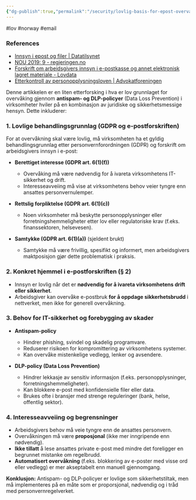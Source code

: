 ```yaml
---
{"dg-publish":true,"permalink":"/security/lovlig-basis-for-epost-overvakning-i-norge/","tags":["blog"],"noteIcon":"1"}
---
```


#lov #norway #email 
### References
- [Innsyn i epost og filer \| Datatilsynet](https://www.datatilsynet.no/personvern-pa-ulike-omrader/personvern-pa-arbeidsplassen/innsyn-epost-filer/nar-er-innsyn-lovlig/)
- [NOU 2019: 9 - regjeringen.no](https://www.regjeringen.no/no/dokumenter/nou-2019-9/id2639106/?ch=5)
- [Forskrift om arbeidsgivers innsyn i e-postkasse og annet elektronisk lagret materiale - Lovdata](https://lovdata.no/dokument/SF/forskrift/2018-07-02-1108)
- [Etterkontroll av personopplysningsloven \| Advokatforeningen](https://www.advokatforeningen.no/horingsuttalelser/2024/november/etterkontroll-av-personopplysningsloven/)

Denne artikkelen er en liten etterforsking i hva er lov grunnlaget for overvåking gjennom **antispam- og DLP-policyer** (Data Loss Prevention) i virksomheter hviler på en kombinasjon av juridiske og sikkerhetsmessige hensyn. Dette inkluderer:

### **1. Lovlige behandlingsgrunnlag (GDPR og e-postforskriften)**

For at overvåkning skal være lovlig, må virksomheten ha et gyldig behandlingsgrunnlag etter personvernforordningen (GDPR) og forskrift om arbeidsgivers innsyn i e-post:

- **Berettiget interesse (GDPR art. 6(1)(f))**
    
    - Overvåking må være nødvendig for å ivareta virksomhetens IT-sikkerhet og drift.
    - Interesseavveiing må vise at virksomhetens behov veier tyngre enn ansattes personvernulemper.
- **Rettslig forpliktelse (GDPR art. 6(1)(c))**
    
    - Noen virksomheter må beskytte personopplysninger eller forretningshemmeligheter etter lov eller regulatoriske krav (f.eks. finanssektoren, helsevesen).
- **Samtykke (GDPR art. 6(1)(a))** (sjeldent brukt)
    
    - Samtykke må være frivillig, spesifikt og informert, men arbeidsgivers maktposisjon gjør dette problematisk i praksis.

### **2. Konkret hjemmel i e-postforskriften (§ 2)**

- Innsyn er lovlig når det er **nødvendig for å ivareta virksomhetens drift eller sikkerhet**.
- Arbeidsgiver kan overvåke e-postbruk **for å oppdage sikkerhetsbrudd** i nettverket, men ikke for generell overvåkning.

### **3. Behov for IT-sikkerhet og forebygging av skader**

- **Antispam-policy**
    
    - Hindrer phishing, svindel og skadelig programvare.
    - Reduserer risikoen for kompromittering av virksomhetens systemer.
    - Kan overvåke mistenkelige vedlegg, lenker og avsendere.
- **DLP-policy (Data Loss Prevention)**
    
    - Hindrer lekkasje av sensitiv informasjon (f.eks. personopplysninger, forretningshemmeligheter).
    - Kan blokkere e-post med konfidensielle filer eller data.
    - Brukes ofte i bransjer med strenge reguleringer (bank, helse, offentlig sektor).

### **4. Interesseavveiing og begrensninger**

- Arbeidsgivers behov må veie tyngre enn de ansattes personvern.
- Overvåkningen må være **proposjonal** (ikke mer inngripende enn nødvendig).
- **Ikke tillatt** å lese ansattes private e-post med mindre det foreligger en begrunnet mistanke om regelbrudd.
- **Automatisert overvåkning** (f.eks. blokkering av e-poster med visse ord eller vedlegg) er mer akseptabelt enn manuell gjennomgang.

**Konklusjon:** Antispam- og DLP-policyer er lovlige som sikkerhetstiltak, men må implementeres på en måte som er proporsjonal, nødvendig og i tråd med personvernregelverket.